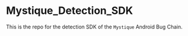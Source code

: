 # Mystique_Detection_SDK
This is the repo for the detection SDK of the `Mystique` Android Bug Chain. 
